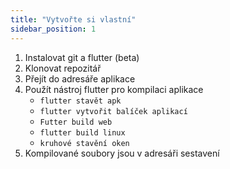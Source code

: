 ```yaml
---
title: "Vytvořte si vlastní"
sidebar_position: 1
---
```


1. Instalovat git a flutter (beta)
2. Klonovat repozitář
3. Přejít do adresáře aplikace
4. Použít nástroj flutter pro kompilaci aplikace
   * `flutter stavět apk`
   * `flutter vytvořit balíček aplikací`
   * `Futter build web`
   * `flutter build linux`
   * `kruhové stavění oken`
5. Kompilované soubory jsou v adresáři sestavení
